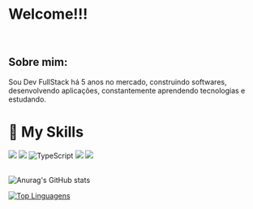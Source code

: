 
# Welcome!!!

<br/>

## Sobre mim:
<p>Sou Dev FullStack há 5 anos no mercado, construindo softwares, desenvolvendo aplicações, constantemente aprendendo tecnologias e estudando.</p>

# :rocket: My Skills
![](https://img.shields.io/badge/React-20232A?style=for-the-badge&logo=react&logoColor=61DAFB)
![](https://img.shields.io/badge/JavaScript-323330?style=for-the-badge&logo=javascript&logoColor=F7DF1E)
![TypeScript](https://img.shields.io/badge/typescript-%23007ACC.svg?style=for-the-badge&logo=typescript&logoColor=white)
![](	https://img.shields.io/badge/HTML5-E34F26?style=for-the-badge&logo=html5&logoColor=white)
![](https://img.shields.io/badge/CSS3-1572B6?style=for-the-badge&logo=css3&logoColor=white)
<br/>
<br/>

![Anurag's GitHub stats](https://github-readme-stats.vercel.app/api?username=PavaniTiago&show_icons=true&theme=dracula)

[![Top Linguagens](https://github-readme-stats.vercel.app/api/top-langs/?username=PavaniTiago&layout=compact)](https://github.com/anuraghazra/github-readme-stats)
